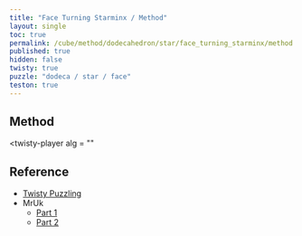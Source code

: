 ```yaml
---
title: "Face Turning Starminx / Method"
layout: single
toc: true
permalink: /cube/method/dodecahedron/star/face_turning_starminx/method
published: true
hidden: false
twisty: true
puzzle: "dodeca / star / face"
teston: true
---
```

<span
  id     = "cube"
  puzzle = "{{page.puzzle}}"
  teston = "{{page.teston}}"
  experimental-stickering   = "full"
  experimental-setup-alg    = ""
  experimental-setup-anchor = "end" >
</span>

<head>
  <base target="_blank">
</head>



## Method

<twisty-player
  alg = ""
></twisty-player>



## Reference

- [Twisty Puzzling](https://youtu.be/NqYFonhf2rw)
- MrUk
  - [Part 1](https://youtu.be/7LotUfg90HI)
  - [Part 2](https://youtu.be/nH2doGM1Das)